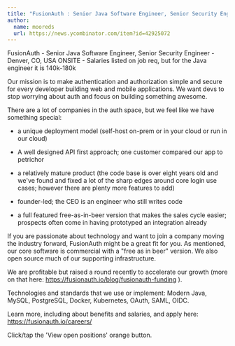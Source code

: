 ```yaml
---
title: "FusionAuth : Senior Java Software Engineer, Senior Security Engineer"
author:
  name: mooreds
  url: https://news.ycombinator.com/item?id=42925072
---
```

FusionAuth - Senior Java Software Engineer, Senior Security Engineer - Denver, CO, USA ONSITE - Salaries listed on job req, but for the Java engineer it is 140k-180k

Our mission is to make authentication and authorization simple and secure for every developer building web and mobile applications. We want devs to stop worrying about auth and focus on building something awesome.

There are a lot of companies in the auth space, but we feel like we have something special:

* a unique deployment model (self-host on-prem or in your cloud or run in our cloud)

* A well designed API first approach; one customer compared our app to petrichor

* a relatively mature product (the code base is over eight years old and we&#x27;ve found and fixed a lot of the sharp edges around core login use cases; however there are plenty more features to add)

* founder-led; the CEO is an engineer who still writes code

* a full featured free-as-in-beer version that makes the sales cycle easier; prospects often come in having prototyped an integration already

If you are passionate about technology and want to join a company moving the industry forward, FusionAuth might be a great fit for you. As mentioned, our core software is commercial with a &quot;free as in beer&quot; version. We also open source much of our supporting infrastructure.

We are profitable but raised a round recently to accelerate our growth (more on that here: <a href="https:&#x2F;&#x2F;fusionauth.io&#x2F;blog&#x2F;fusionauth-funding" rel="nofollow">https:&#x2F;&#x2F;fusionauth.io&#x2F;blog&#x2F;fusionauth-funding</a> ).

Technologies and standards that we use or implement: Modern Java, MySQL, PostgreSQL, Docker, Kubernetes, OAuth, SAML, OIDC.

Learn more, including about benefits and salaries, and apply here: <a href="https:&#x2F;&#x2F;fusionauth.io&#x2F;careers&#x2F;" rel="nofollow">https:&#x2F;&#x2F;fusionauth.io&#x2F;careers&#x2F;</a>

Click&#x2F;tap the &#x27;View open positions&#x27; orange button.
<JobApplication />
